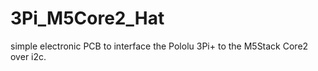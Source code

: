 # 3Pi_M5Core2_Hat
simple electronic PCB to interface the Pololu 3Pi+ to the M5Stack Core2 over i2c.
